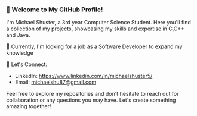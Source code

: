 ### 👋 Welcome to My GitHub Profile!

I'm Michael Shuster, a 3rd year Computer Science Student. 
Here you'll find a collection of my projects, showcasing my skills and expertise in C,C++ and Java.


🌱 Currently, I'm looking for a job as a Software Developer to expand my knowledge               

💬 Let's Connect:
- LinkedIn: https://www.linkedin.com/in/michaelshuster5/
- Email: michaelshu87@gmail.com

Feel free to explore my repositories and don't hesitate to reach out for collaboration or any questions you may have. 
Let's create something amazing together!

